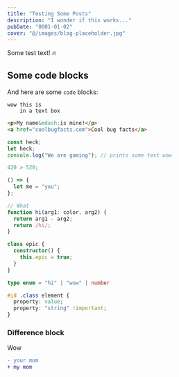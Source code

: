 ```yaml
---
title: "Testing Some Posts"
description: "I wonder if this works..."
pubDate: "0001-01-02"
cover: "@/images/blog-placeholder.jpg"
---
```


Some test text! 🔥

## Some code blocks

And here are some `code` blocks:

```text
wow this is
    in a text box
```

```html
<p>My name&mdash;is mine!</p>
<a href="coolbugfacts.com">Cool bug facts</a>
```

```ts
const heck;
let heck;
console.log("We are gaming"); // prints some text wow

420 > 520;

() => {
  let me = "you";
};

// What
function hi(arg1: color, arg2) {
  return arg1 - arg2;
  return /hi/;
}

class epic {
  constructor() {
    this.epic = true;
  }
}

type enum = "hi" | "wow" | number
```

```css
#id .class element {
  property: value;
  property: "string" !important;
}
```

### Difference block

Wow

```diff
- your mom
+ my mom
```
